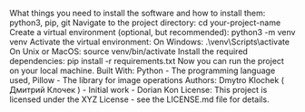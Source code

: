 What things you need to install the software and how to install them: python3, pip, git
Navigate to the project directory: cd your-project-name
Create a virtual environment (optional, but recommended): python3 -m venv venv
Activate the virtual environment:
On Windows: .\venv\Scripts\activate
On Unix or MacOS: source venv/bin/activate
Install the required dependencies: pip install -r requirements.txt
Now you can run the project on your local machine.
Built With: Python - The programming language used, Pillow - The library for image operations
Authors:  Dmytro Klochek ( Дмитрий Клочек ) - Initial work - Dorian Kon
License: This project is licensed under the XYZ License - see the LICENSE.md file for details.
